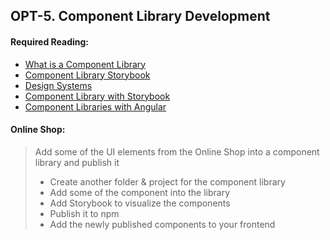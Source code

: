 ## OPT-5. Component Library Development

#### Required Reading:
- [What is a Component Library](https://langvad.dev/blog/what-is-a-component-library/)
- [Component Library Storybook](https://storybook.js.org/docs/angular/get-started/introduction)
- [Design Systems](https://storybook.js.org/tutorials/design-systems-for-developers/react/en/architecture/)
- [Component Library with Storybook](https://medium.com/angular-in-depth/how-to-build-a-component-library-with-angular-and-storybook-718278ab976)
- [Component Libraries with Angular](https://itnext.io/angular-cli-libraries-79b0a32a1443)

#### Online Shop:

> Add some of the UI elements from the Online Shop into a component library and publish it
>  - Create another folder & project for the component library
>  - Add some of the component into the library
>  - Add Storybook to visualize the components
>  - Publish it to npm
>  - Add the newly published components to your frontend
